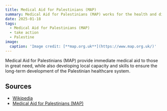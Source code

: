 ```yaml
---
title: Medical Aid for Palestinians (MAP)
summary: Medical Aid for Palestinians (MAP) works for the health and dignity of Palestinians living under occupation and as refugees. 
date: 2025-01-18
tags:
  - Medical Aid for Palestinians (MAP)
  - take action
  - Palestine
image:
  caption: 'Image credit: [**map.org.uk**](https://www.map.org.uk/)'
---
```


Medical Aid for Palestinians (MAP) provide immediate medical aid to those in great need, while also developing local capacity and skills to ensure the long-term development of the Palestinian healthcare system. 


## Sources

- [Wikipedia](https://en.wikipedia.org/wiki/Medical_Aid_for_Palestinians)
- [Medical Aid for Palestinians (MAP)](https://www.map.org.uk/)